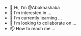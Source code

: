 - 👋 Hi, I’m @Abokhashaba
- 👀 I’m interested in ...
- 🌱 I’m currently learning ...
- 💞️ I’m looking to collaborate on ...
- 📫 How to reach me ...

<!---
Abokhashaba/Abokhashaba is a ✨ special ✨ repository because its `README.md` (this file) appears on your GitHub profile.
You can click the Preview link to take a look at your changes.
--->
